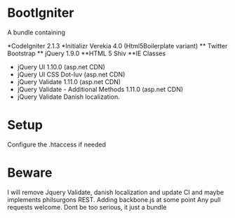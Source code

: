 BootIgniter
===========

A bundle containing

*CodeIgniter 2.1.3
*Initializr Verekia 4.0 (Html5Boilerplate variant)
** Twitter Bootstrap
** jQuery 1.9.0
**HTML 5 Shiv
**IE Classes
* jQuery UI 1.10.0 (asp.net CDN)
* jQuery UI CSS Dot-luv (asp.net CDN)
* jQuery Validate 1.11.0 (asp.net CDN)
* jQuery Validate - Additional Methods 1.11.0 (asp.net CDN)
* jQuery Validate Danish localization.

Setup
============
Configure the .htaccess if needed


Beware
=============
I will remove Jquery Validate, danish localization and update CI and maybe implements philsurgons REST. Adding backbone.js at some point
Any pull requests welcome. Dont be too serious, it just a bundle 



